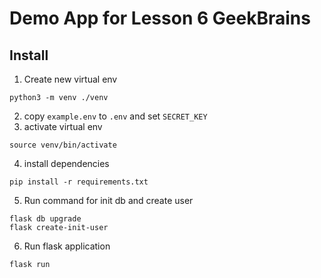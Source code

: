 # Demo App for Lesson 6 GeekBrains

## Install 
1. Create new virtual env
```shell
python3 -m venv ./venv
```
2. copy `example.env` to `.env` and set `SECRET_KEY`
3. activate virtual env
```shell
source venv/bin/activate
```
4. install dependencies
```shell
pip install -r requirements.txt
```
5. Run command for init db and create user
```shell
flask db upgrade
flask create-init-user
```
6. Run flask application
```shell
flask run
```
